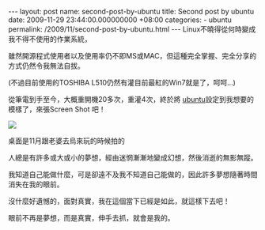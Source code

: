 --- layout: post name: second-post-by-ubuntu title: Second post by ubuntu date: 2009-11-29 23:44:00.000000000 +08:00 categories: - ubuntu permalink: /2009/11/second-post-by-ubuntu.html --- Linux不曉得從何時變成我不得不使用的作業系統，  
    
雖然開源程式使用者以及使用率仍不即MS或MAC，但這種完全掌握、完全分享的方式仍然令我無法自拔。  
    
(不過目前使用的TOSHIBA L510仍然有灌目前最紅的Win7就是了，呵呵...)  
    
從筆電到手至今，大概重開機20多次，重灌4次，終於將 [ubuntu](http://www.ubuntu-tw.org/)設定到我想要的模樣了，來張Screen Shot 吧！  
    

  ![](http://2.bp.blogspot.com/_ZExaGobn4SI/SxKTdPu9mgI/AAAAAAAAABE/9wj-4OM1L_U/s400/Screenshot.png)  

    
    
    
    
    
    
    
    
    
    
    
    
    
    
桌面是11月跟老婆去烏來玩的時候拍的  
    
人總是有許多或大或小的夢想，經由迷惘漸漸地變成幻想，然後消逝的無影無蹤。  
    
我知道自己能做什麼，可是卻遠不及我不知道自己能做的，因此許多夢想隨著時間消失在我的眼前。  
    
沒什麼好遺憾的，面對真實，我在這個當下已經是如此，就這樣下去吧！  
    
眼前不再是夢想，而是真實，伸手去抓，就會是我的。
